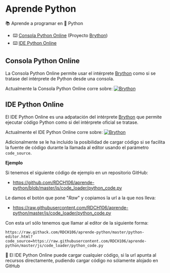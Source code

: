 # Aprende Python

📚 Aprende a programar en 🐍 Python

- ⌨️ [Consola Python Online](https://raw.githack.com/RDCH106/aprende-python/master/python-console.html) (Proyecto [Brython](https://github.com/brython-dev/brython))
- ⌨️ [IDE Python Online](https://raw.githack.com/RDCH106/aprende-python/master/python-editor.html)

## Consola Python Online

La Consola Python Online permite usar el intérprete [Brython](https://github.com/brython-dev/brython) como si se tratase del intérprete de Python desde una consola.

Actualmente la Consola Python Online corre sobre: [![Brython](https://img.shields.io/badge/🐍_Brython-3.7.0-blue.svg?style=flat)](https://github.com/brython-dev/brython/releases/tag/3.7.0)

## IDE Python Online 

El IDE Python Online es una adpatación del intérprete [Brython](https://github.com/brython-dev/brython) que permite ejecutar código Python como si del intérprete oficial se tratase.

Actualmente el IDE Python Online corre sobre: [![Brython](https://img.shields.io/badge/🐍_Brython-3.7.0-blue.svg?style=flat)](https://github.com/brython-dev/brython/releases/tag/3.7.0)

Adicionalmente se le ha incluido la posibilidad de cargar código si se facilita la fuente de código durante la llamada al editor usando el parámetro  `code_source`.

**Ejemplo**

Si tenemos el siguiente código de ejemplo en un repositorio GitHub:

- https://github.com/RDCH106/aprende-python/blob/master/js/code_loader/python_code.py

Le damos el botón que pone "*Raw*" y copiamos la url a la que nos lleva:

- https://raw.githubusercontent.com/RDCH106/aprende-python/master/js/code_loader/python_code.py

Con esta url sólo tenemos que llamar al editor de la siguiente forma:

```
https://raw.githack.com/RDCH106/aprende-python/master/python-editor.html?code_source=https://raw.githubusercontent.com/RDCH106/aprende-python/master/js/code_loader/python_code.py
```

👀 El IDE Python Online puede cargar cualquier código, si la url apunta al recursos directamente, pudiendo cargar código no sólamente alojado en GitHub
